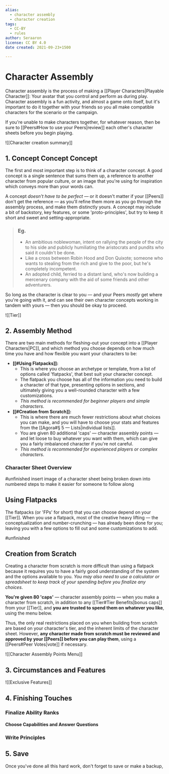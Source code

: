 ```yaml
---
alias:
  - character assembly
  - character creation
tags:
  - CC-BY
  - rules
author: Seraaron
license: CC BY 4.0
date created: 2021-09-23+1500

---
```


# Character Assembly

Character assembly is the process of making a [[Player Characters|Playable Character]]: Your avatar that you control and perform as during play. Character assembly is a fun activity, and almost a game onto itself, but it's important to do it together with your friends so you all make compatible characters for the scenario or the campaign.

If you're unable to make characters together, for whatever reason, then be sure to [[Peers#How to use your Peers|review]] each other's character sheets before you begin playing. 

![[Character creation summary]]

## 1. Concept Concept Concept

The first and most important step is to think of a character concept. A good concept is a single sentence that sums them up, a reference to another character from popular culture, or an image that you're using for inspiration which conveys more than your words can.

A concept _doesn't have to be perfect_ — or it doesn't matter if your [[Peers]] don't get the reference — as you'll refine them more as you go through the assembly process, and make them distinctly yours. A concept may include a bit of backstory, key features, or some 'proto-principles', but try to keep it short and sweet and setting-appropriate.

> ### Eg.
>
> -   An ambitious noblewoman, intent on rallying the people of the city to his side and publicly humiliating the aristocrats and pundits who said it couldn't be done.
> -   Like a cross between Robin Hood and Don Quixote; someone who wants to stealing from the rich and give to the poor, but he's completely incompetent.
> -   An adopted child, ferried to a distant land, who's now building a mercenary company with the aid of some friends and other adventurers.

So long as the character is clear to you — and your Peers _mostly_ get where you're going with it, and can see their own character concepts working in tandem with yours — then you should be okay to proceed.

![[Tier]]

## 2. Assembly Method

There are two main methods for fleshing-out your concept into a [[Player Characters|PC]], and which method you choose depends on how much time you have and how flexible you want your characters to be:

-   **[[#Using Flatpacks]]:**
    -   This is where you choose an archetype or template, from a list of options called 'flatpacks', that best suit your character concept.
    -   The flatpack you choose has all of the information you need to build a character of that type, presenting options in sections, and ultimately giving you a well-rounded character with a few customizations.
    -   _This method is recommended for beginner players and simple characters_.
-   **[[#Creation from Scratch]]:**
    -   This is where there are much fewer restrictions about what choices you can make, and you will have to choose your stats and features from the [[Agora#§ 5 — Lists|individual lists]].
    -   You are given 80 additional 'caps' — character assembly points — and let loose to buy whatever you want with them, which can give you a fairly imbalanced character if you're not careful.
    -   _This method is recommended for experienced players or complex characters_.

### Character Sheet Overview

#unfinished insert image of a character sheet being broken down into numbered steps to make it easier for someone to follow along

## Using Flatpacks

The flatpacks (or 'FPs' for short) that you can choose depend on your [[Tier]]. When you use a flatpack, most of the creative heavy lifting — the conceptualization and number-crunching — has already been done for you; leaving you with a few options to fill out and some customizations to add.

#unfinished 

## Creation from Scratch

Creating a character from scratch is more difficult than using a flatpack because it requires you to have a fairly good understanding of the system and the options available to you. *You may also need to use a calculator or spreadsheet to keep track of your spending before you finalize any choices*.

**You're given 80 'caps'** — character assembly points — when you make a character from scratch, in addition to any [[Tier#Tier Benefits|bonus caps]] from your [[Tier]], and **you are trusted to spend them on whatever you like**, using the menu below.

Thus, the only real restrictions placed on you when building from scratch are based on your character's tier, and the inherent limits of the character sheet. However, **any character made from scratch must be reviewed and approved by your [[Peers]] before you can play them**, using a [[Peers#Peer Votes|vote]] if necessary.

![[Character Assembly Points Menu]]

## 3. Circumstances and Features

![[Exclusive Features]]

## 4. Finishing Touches

### Finalize Ability Ranks

#### Choose Capabilities and Answer Questions

### Write Principles

## 5. Save

Once you've done all this hard work, don't forget to save or make a backup,  